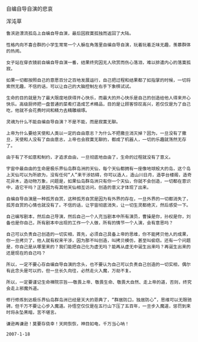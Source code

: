 自编自导自演的悲哀

浑沌草


    鲁滨逊漂流孤岛上自编自导自演，最后因寂寞孤独而返回了大陆。

    性格内向不喜合群的小学生常常一个人躲在角落里自编自导自演，玩着玩着乏味无趣，羡慕群体的热闹。

    女子站在穿衣镜前自编自导自演一番，结果终究因无人欣赏而伤心落泪，难以排遣内心的落寞孤寂。

    如果一切都按照自己的意愿百分之百地发展运行，自己把过程和结果都了如指掌的时候，一切将索然无趣，不信的话，可以让自己的大脑控制左右手下象棋试试。

    生命的目的就是为了最大限度地获得开心快乐，而最大的开心快乐是自己的创造给他人得来开心快乐。高级厨师把一盘普通的菜肴打造成艺术精品，目的是让顾客惊叹高兴，若仅仅是为了自己吃，他就不会花费时间和精力去精雕细琢。

    灵魂为什么不能自编自导自演？不是不能，而是寂寞无聊。

    上帝为什么要给天使和人类以一定的自由意志？为什么不把撒旦消灭掉？因为，一旦没有了撒旦，天使和人没有了自由意志，上帝也会寂寞无聊的，都成了机器人，一切的乐趣就荡然无存了。

    由于有了不如意和制约，才追求自由，一旦彻底地自由了，生命的过程就没有了意义。

    宇宙中最自由的生命是极乐界仙岛群岛洲的天仙，每个天仙都拥有一座像地球般大的岛，这个岛上天仙可以为所欲为，没有任何“人”来干涉妨碍，你可以造人，造山川日月，造亭台楼阁，造奇花异木，造动物万象，问题是，如果仙岛群岛洲只有你一个天仙，你就不会创造，一切都在意识中，造它干吗？正是因为有其他天仙相互访问，创造的意义才体现了出来。

    自编自导自演是一种孤芳自赏，这种孤芳自赏是因为有外界的存在，一旦外界的一切都消失了，孤芳自赏的心情也就没有了。不信的话，让宇宙彻底消失，让一切生灵都绝灭，然后感受一下。

    自己编写剧本，然后自己导演，然后自己一个人充当剧本中所有演员，曹操是你，孙权是你，刘备也是你自己，所有剧本中出现的工作一个人做，所有的情节一个人演，会有意思吗？

    自己可以负责自己创造的一切实相，首先，必须自己具备上帝的思维，你不能拷贝他人的成果，你一旦拷贝了，他人就有权来干涉，因为那不叫创造，叫拷贝模仿，甚至叫偷窃。还有一个问题是，你自己是从哪里来的？我们能把自己化为虚无吗？能再从虚无中诞生出来吗？再诞生出来的还是现在的自己吗？

    所以，一定不要心存自编自导自演的念头，也不要认为自己可以负责自己创造的一切实相，偶尔有此念头是可以的，但一旦长久向往，必然走火入魔，万劫不复。

    所以，一定要谨记生命禅院宗旨——敬畏上帝、敬畏生命、敬畏大自然、走上帝的道，否则，终究会走上邪魔外道。

    修行修炼到达极乐界仙岛群岛洲已经是天大的恩典了，“群居防口，独居防心”，思维可以无限驰骋，但千万不要让心步入魔道。孙悟空仅仅是在五行山下压了五百年，一旦步入魔道，惩罚到来时将永坠黑暗，苦不堪言。

    谦逊再谦逊！莫要存侥幸！天网恢恢，神目如电，千万当心呐！

    2007-1-18



